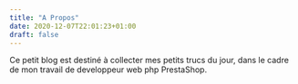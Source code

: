 ```yaml
---
title: "A Propos"
date: 2020-12-07T22:01:23+01:00
draft: false
---
```


Ce petit blog est destiné à collecter mes petits trucs du jour, dans le cadre de mon travail de developpeur web php PrestaShop.
